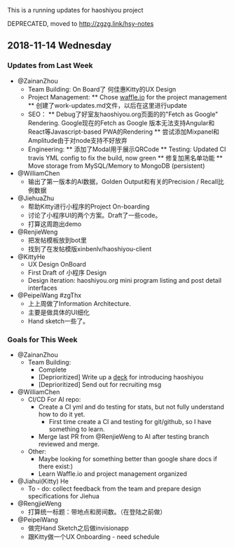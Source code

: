 This is a running updates for haoshiyou project

DEPRECATED, moved to http://zgzg.link/hsy-notes

## 2018-11-14 Wednesday


### Updates from Last Week 

*   @ZainanZhou
    *   Team Building: On Board了 何佳惠Kitty的UX Design
    *   Project Management:
        **   Chose [waffle.io](waffle.io) for the project management
        **   创建了work-updates.md文件，以后在这里进行update
    *   SEO：
        **   Debug了好室友haoshiyou.org页面的的"Fetch as Google" Rendering. Google现在的Fetch as Google 版本无法支持Angular和React等Javascript-based PWA的Rendering
        **   尝试添加Mixpanel和Amplitude由于对node支持不好放弃
    *   Engineering:
        **   添加了Modal用于展示QRCode
        **   Testing: Updated CI travis YML config to fix the build, now green
        **   修复加黑名单功能
        **   Move storage from MySQL/Memory to MongoDB (persistent)
*   @WilliamChen
    *   输出了第一版本的AI数据，Golden Output和有关的Precision / Recall比例数据
*   @JiehuaZhu
    *   帮助Kitty进行小程序的Project On-boarding
    *   讨论了小程序UI的两个方案。Draft了一些code。
    *   打算这周跑出demo
*   @RenjieWeng
    *   把发帖模板放到bot里
    *   找到了在发帖模版xinbenlv/haoshiyou-client
*   @KittyHe
    *   UX Design OnBoard
    *   First Draft of 小程序 Design
    *   Design iteration: haoshiyou.org mini program listing and post detail interfaces
*   @PeipeiWang #zgThx
    *   上上周做了Information Architecture.
    *   主要是做具体的UI细化
    *   Hand sketch一些了。


### Goals for This Week



*   @ZainanZhou
    *   Team Building: 
        *   Complete
        *   [Deprioritized] Write up a [deck](https://docs.google.com/presentation/d/1HAcNUsavXfLFmM2jVEHtWmETPvM0YwBMD3CXQOB6pJ0/edit#slide=id.p) for introducing haoshiyou 
        *   [Deprioritized] Send out for recruiting msg
*   @WilliamChen
    *   CI/CD For AI repo:
        *   Create a CI yml and do testing for stats, but not fully understand how to do it yet.
            *   First time create a CI and testing for git/github, so I have something to learn.
        *   Merge last PR from @RenjieWeng to AI after testing branch reviewed and merge.
    *   Other:
        *   Maybe looking for something better than google share docs if there exist:)
        *   Learn Waffle.io and project management organized
*   @Jiahui(Kitty) He
    *   To - do: collect feedback from the team and prepare design specifications for Jiehua 
*   @RengjieWeng
    *   打算统一标题：带地点和房间数。（在登陆之前做）
*   @PeipeiWang
    *   做完Hand Sketch之后做invisionapp
    *   跟Kitty做一个UX Onboarding - need schedule
